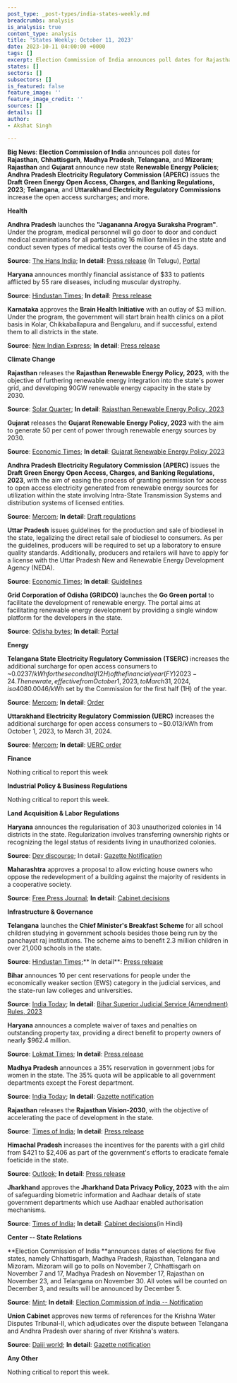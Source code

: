 ```yaml
---
post_type: _post-types/india-states-weekly.md
breadcrumbs: analysis
is_analysis: true
content_type: analysis
title: 'States Weekly: October 11, 2023'
date: 2023-10-11 04:00:00 +0000
tags: []
excerpt: Election Commission of India announces poll dates for Rajasthan, Chhattisgarh, Madhya Pradesh, Telangana, and Mizoram; Rajasthan and Gujarat announce new state Renewable Energy Policies; Andhra Pradesh Electricity Regulatory Commission (APERC) issues the Draft Green Energy Open Access, Charges, and Banking Regulations, 2023; Telangana, and Uttarakhand Electricity Regulatory Commissions increase the open access surcharges; and more.
states: []
sectors: []
subsectors: []
is_featured: false
feature_image: ''
feature_image_credit: ''
sources: []
details: []
author:
- Akshat Singh

---
```


**Big News**: **Election Commission of India** announces poll dates for **Rajasthan**, **Chhattisgarh**, **Madhya Pradesh**, **Telangana**, and **Mizoram**; **Rajasthan** and **Gujarat** announce new state **Renewable Energy Policies**; **Andhra Pradesh Electricity Regulatory Commission (APERC)** issues the **Draft Green Energy Open Access, Charges, and Banking Regulations, 2023**; **Telangana**, and **Uttarakhand Electricity Regulatory Commissions** increase the open access surcharges; and more.

**Health**

**Andhra Pradesh** launches the **"Jagananna Arogya Suraksha Program"**. Under the program, medical personnel will go door to door and conduct medical examinations for all participating 16 million families in the state and conduct seven types of medical tests over the course of 45 days. 

**Source**: [The Hans India](https://www.thehansindia.com/andhra-pradesh/ys-jagan-launches-jagananna-arogya-suraksha-says-free-medical-tests-to-all-826301); **In detail**: [Press release](https://ipr.ap.nic.in/images/press-releases/%E0%B0%9C%E0%B0%97%E0%B0%A8%E0%B0%A8%E0%B1%8D%E0%B0%A8%20%E0%B0%86%E0%B0%B0%E0%B1%8B%E0%B0%97%E0%B1%8D%E0%B0%AF%20%E0%B0%B8%E0%B1%81%E0%B0%B0%E0%B0%95%E0%B1%8D%E0%B0%B7%20%E0%B0%AA%E0%B0%A7%E0%B0%95%E0%B0%BE%E0%B0%A8%E0%B1%8D%E0%B0%A8%E0%B0%BF%20%E0%B0%AA%E0%B1%8D%E0%B0%B0%E0%B0%BE%E0%B0%B0%E0%B0%82%E0%B0%AD%E0%B0%BF%E0%B0%82%E0%B0%9A%E0%B0%BF%E0%B0%A8%20%E0%B0%B8%E0%B1%80%E0%B0%8E%E0%B0%82%20%E0%B0%9C%E0%B0%97%E0%B0%A8%E0%B1%8D_29.09.2023.pdf) (In Telugu), [Portal](http://ncdcd.ap.gov.in/Jagananna-Arogya-Suraksha/)

**Haryana** announces monthly financial assistance of $33 to patients afflicted by 55 rare diseases, including muscular dystrophy. 

**Source**: [Hindustan Times](https://www.hindustantimes.com/cities/chandigarh-news/haryana-to-give-monthly-assistance-of-rs-2-750-to-patients-of-55-rare-diseases-101696340800848.html); **In detail**: [Press release](https://acrobat.adobe.com/id/urn:aaid:sc:VA6C2:23fa6f87-e35e-4fa4-9614-c43429d97f26)

**Karnataka** approves the **Brain Health Initiative** with an outlay of $3 million. Under the program, the government will start brain health clinics on a pilot basis in Kolar, Chikkaballapura and Bengaluru, and if successful, extend them to all districts in the state. 

**Source**: [New Indian Express](https://www.newindianexpress.com/states/karnataka/2023/oct/06/brain-health-clinics-to-be-set-up-in-karnataka-on-pilot-basis-2621247.html); **In detail**: [Press release](https://mentalhealth.karnataka.gov.in/info-2/Karnataka+Brain+Health+Initiative/en)

**Climate Change**

**Rajasthan** releases the **Rajasthan Renewable Energy Policy, 2023**, with the objective of furthering renewable energy integration into the state's power grid, and developing 90GW renewable energy capacity in the state by 2030. 

**Source**: [Solar Quarter](https://solarquarter.com/2023/10/07/rajasthan-government-unveils-ambitious-renewable-energy-policy-2023-to-transform-the-states-energy-landscape/); **In detail**: [Rajasthan Renewable Energy Policy, 2023](https://solarquarter.com/wp-content/uploads/2023/10/Rajasthan-Policy-2023.pdf)

**Gujarat** releases the **Gujarat Renewable Energy Policy, 2023** with the aim to generate 50 per cent of power through renewable energy sources by 2030. 

**Source**: [Economic Times](https://energy.economictimes.indiatimes.com/news/renewable/gujarat-governments-new-policy-aims-to-generate-half-the-power-through-renewable-sources-by-2030/104173219); **In detail**: [Gujarat Renewable Energy Policy 2023](https://guj-epd.gujarat.gov.in/uploads/Gujarat_RE_Policy-2023.pdf)

**Andhra Pradesh Electricity Regulatory Commission (APERC)** issues the **Draft Green Energy Open Access, Charges, and Banking Regulations, 2023**, with the aim of easing the process of granting permission for access to open access electricity generated from renewable energy sources for utilization within the state involving Intra-State Transmission Systems and distribution systems of licensed entities. 

**Source**: [Mercom](https://www.mercomindia.com/andhra-pradesh-green-energy-open-access-regulations); **In detail**: [Draft regulations](https://aperc.gov.in/admin/upload/APERCGEOAChargesandBankingRegulation2023.pdf)

**Uttar Pradesh** issues guidelines for the production and sale of biodiesel in the state, legalizing the direct retail sale of biodiesel to consumers. As per the guidelines, producers will be required to set up a laboratory to ensure quality standards. Additionally, producers and retailers will have to apply for a license with the Uttar Pradesh New and Renewable Energy Development Agency (NEDA). 

**Source**: [Economic Times](https://energy.economictimes.indiatimes.com/news/renewable/up-issues-guidelines-for-production-sale-of-biodiesel/104134154); **In detail**: [Guidelines](https://upneda.org.in/MediaGallery/biodiesel_27Sep2023.pdf)

**Grid Corporation of Odisha (GRIDCO)** launches the **Go Green portal** to facilitate the development of renewable energy. The portal aims at facilitating renewable energy development by providing a single window platform for the developers in the state. 

**Source**: [Odisha bytes](https://odishabytes.com/gridco-launches-go-green-portal-for-renewable-energy-projects-in-odisha/); **In detail**: [Portal](https://greenenergyinvest.odisha.gov.in)

**Energy**

**Telangana State Electricity Regulatory Commission** **(TSERC)** increases the additional surcharge for open access consumers to ~$0.0237/kWh for the second half (2H) of the financial year (FY) 2023-24. The new rate, effective from October 1, 2023, to March 31, 2024, is a 408% increase from ~$0.0046/kWh set by the Commission for the first half (1H) of the year. 

**Source**: [Mercom](https://www.mercomindia.com/telangana-additional-surcharge-open-access-%E2%82%B91-98-kwh); **In detail**: [Order](https://tserc.gov.in/file_upload/uploads/Orders/Commission%20Orders/2023/OP%2015%2016%20AS%20H2%202023-24.pdf)

**Uttarakhand Electricity Regulatory Commission (UERC)** increases the additional surcharge for open access consumers to ~$0.013/kWh from October 1, 2023, to March 31, 2024. 

**Source**: [Mercom](https://www.mercomindia.com/uttarakhand-additional-surcharge-1-05); **In detail**: [UERC order](https://uerc.gov.in/ordersPetitions/orders/Misc/2023/sept/Order_on_Additional_Surcharge_Oct%2023%20to%20March_24.pdf)

**Finance**

Nothing critical to report this week

**Industrial Policy & Business Regulations**

Nothing critical to report this week.

**Land Acquisition & Labor Regulations**

**Haryana** announces the regularisation of 303 unauthorized colonies in 14 districts in the state. Regularization involves transferring ownership rights or recognizing the legal status of residents living in unauthorized colonies. 

**Source**: [Dev discourse](https://www.devdiscourse.com/article/headlines/2620568-haryana-decides-to-regularise-303-unauthorised-colonies-cm-khattar-says-remaining-such-colonies-to-be-authorised-by-januar); In detail: [Gazette Notification](https://acrobat.adobe.com/id/urn:aaid:sc:VA6C2:b4db4330-2c22-422e-a6e8-cd8c496c44a4)

**Maharashtra** approves a proposal to allow evicting house owners who oppose the redevelopment of a building against the majority of residents in a cooperative society. 

**Source**: [Free Press Journal](https://www.freepressjournal.in/mumbai/maha-cabinet-approves-amendment-to-enable-eviction-of-dissenting-homeowners-from-to-be-redeveloped-buildings); **In detail**: [Cabinet decisions](https://www.maharashtra.gov.in/Upload/PDF/48_Dt_03_10_2023_Cabinet_Decisions_Meeting_No_48.pdf)

**Infrastructure & Governance**

**Telangana** launches the **Chief Minister's Breakfast Scheme** for all school children studying in government schools besides those being run by the panchayat raj institutions. The scheme aims to benefit 2.3 million children in over 21,000 schools in the state. 

**Source**: [Hindustan Times](https://www.hindustantimes.com/india-news/telangana-government-launches-cm-breakfast-scheme-for-classes-1-to-10-101696591711529.html);** In detail**: [Press release](https://cm.telangana.gov.in/2023/09/telangana-government-launches-chief-ministers-breakfast-scheme-for-school-students/)

**Bihar** announces 10 per cent reservations for people under the economically weaker section (EWS) category in the judicial services, and the state-run law colleges and universities. 

**Source**: [India Today](https://www.indiatoday.in/india/story/bihar-10-per-cent-quota-economically-weaker-section-judicial-services-law-colleges-2443926-2023-10-03); **In detail**: [Bihar Superior Judicial Service (Amendment) Rules, 2023](https://www.indianemployees.com/acts-rules/details/bihar-superior-judicial-service-amendment-rules-2023)

**Haryana** announces a complete waiver of taxes and penalties on outstanding property tax, providing a direct benefit to property owners of nearly $962.4 million. 

**Source**: [Lokmat Times](https://www.lokmattimes.com/national/haryana-waives-taxes-penalties-on-outstanding-property-tax/); **In detail**: [Press release](https://acrobat.adobe.com/id/urn:aaid:sc:VA6C2:848cd195-b226-4eb7-b7a6-07158b5b537f)

**Madhya Pradesh** announces a 35% reservation in government jobs for women in the state. The 35% quota will be applicable to all government departments except the Forest department. 

**Source**: [India Today](https://www.indiatoday.in/india/story/madhya-pradesh-news-women-reservation-in-government-jobs-2444691-2023-10-05); **In detail**: [Gazette notification](https://govtpressmp.nic.in/pdf/extra/2023-10-03-Ex-304.pdf)

**Rajasthan** releases the **Rajasthan Vision-2030**, with the objective of accelerating the pace of development in the state. 

**Source**: [Times of India](https://timesofindia.indiatimes.com/videos/news/vision-2030-document-will-give-a-new-direction-to-development-of-rajasthan-cm-gehlot/videoshow/104218516.cms); **In detail**: [Press release](https://dipr.rajasthan.gov.in/press-release-detail/124195/0)

**Himachal Pradesh** increases the incentives for the parents with a girl child from $421 to $2,406 as part of the government's efforts to eradicate female foeticide in the state. 

**Source**: [Outlook](https://www.outlookindia.com/national/himachal-cm-sukhu-raises-incentive-to-parents-of-single-girl-child-to-rs-2-lakh-news-322650); **In detail**: [Press release](http://himachalpr.gov.in/OnePressRelease.aspx?Language=1&ID=31304)

**Jharkhand** approves the **Jharkhand Data Privacy Policy, 2023** with the aim of safeguarding biometric information and Aadhaar details of state government departments which use Aadhaar enabled authorisation mechanisms. 

**Source**: [Times of India](https://timesofindia.indiatimes.com/city/ranchi/govt-makes-cancer-and-rabies-notifiable-diseases/articleshow/104200872.cms); **In detail**: [Cabinet decisions](https://cm.jharkhand.gov.in/sites/default/files/cabinet_decision_05_10_2023%28Hindi%29.pdf)(in Hindi)

**Center -- State Relations**

**Election Commission of India **announces dates of elections for five states, namely Chhattisgarh, Madhya Pradesh, Rajasthan, Telangana and Mizoram. Mizoram will go to polls on November 7, Chhattisgarh on November 7 and 17, Madhya Pradesh on November 17, Rajasthan on November 23, and Telangana on November 30. All votes will be counted on December 3, and results will be announced by December 5. 

**Source**: [Mint](https://urldefense.com/v3/__https:/www.livemint.com/elections/assembly-elections/assembly-elections-live-updates-election-commission-poll-dates-madhya-pradesh-rajasthan-telangana-mizoram-chhattisgarh-11696819577471.html__;!!KRhing!dJNymhn_cfWgHHv0mIWD-IRmotsGRD2nH-jnvkK-IfCkPAmb3gDHC1FBG2xIFfMijWj7GN9W9P8Vm7Yoxorj$); **In detail**: [Election Commission of India -- Notification](https://urldefense.com/v3/__https:/eci.gov.in/files/file/15309-general-election-to-legislative-assemblies-of-chhattisgarh-madhya-pradesh-mizoram-rajasthan-and-telangana-2023/__;!!KRhing!dJNymhn_cfWgHHv0mIWD-IRmotsGRD2nH-jnvkK-IfCkPAmb3gDHC1FBG2xIFfMijWj7GN9W9P8Vm6Im439U$)

**Union Cabinet** approves new terms of references for the Krishna Water Disputes Tribunal-II, which adjudicates over the dispute between Telangana and Andhra Pradesh over sharing of river Krishna's waters. 

**Source**: [Daiji world](https://www.daijiworld.com/news/newsDisplay?newsID=1127187); **In detail**: [Gazette notification](https://egazette.gov.in/WriteReadData/2023/249217.pdf)

**Any Other**

Nothing critical to report this week.
